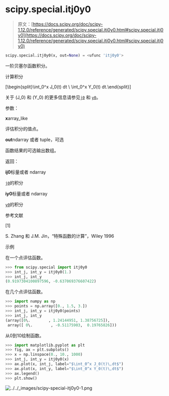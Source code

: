 # scipy.special.itj0y0

> 原文：[https://docs.scipy.org/doc/scipy-1.12.0/reference/generated/scipy.special.itj0y0.html#scipy.special.itj0y0](https://docs.scipy.org/doc/scipy-1.12.0/reference/generated/scipy.special.itj0y0.html#scipy.special.itj0y0)

```py
scipy.special.itj0y0(x, out=None) = <ufunc 'itj0y0'>
```

一阶贝塞尔函数积分。

计算积分

\[\begin{split}\int_0^x J_0(t) dt \\ \int_0^x Y_0(t) dt.\end{split}\]

关于 \(J_0\) 和 \(Y_0\) 的更多信息请参见[`j0`](scipy.special.j0.html#scipy.special.j0 "scipy.special.j0") 和 [`y0`](scipy.special.y0.html#scipy.special.y0 "scipy.special.y0")。

参数：

**x**array_like

评估积分的值点。

**out**ndarray 或者 tuple，可选

函数结果的可选输出数组。

返回：

**ij0**标量或者 ndarray

[`j0`](scipy.special.j0.html#scipy.special.j0 "scipy.special.j0")的积分

**iy0**标量或者 ndarray

[`y0`](scipy.special.y0.html#scipy.special.y0 "scipy.special.y0")的积分

参考文献

[1]

S. Zhang 和 J.M. Jin，“特殊函数的计算”，Wiley 1996

示例

在一个点评估函数。

```py
>>> from scipy.special import itj0y0
>>> int_j, int_y = itj0y0(1.)
>>> int_j, int_y
(0.9197304100897596, -0.637069376607422) 
```

在几个点评估函数。

```py
>>> import numpy as np
>>> points = np.array([0., 1.5, 3.])
>>> int_j, int_y = itj0y0(points)
>>> int_j, int_y
(array([0\.        , 1.24144951, 1.38756725]),
 array([ 0\.        , -0.51175903,  0.19765826])) 
```

从0到10绘制函数。

```py
>>> import matplotlib.pyplot as plt
>>> fig, ax = plt.subplots()
>>> x = np.linspace(0., 10., 1000)
>>> int_j, int_y = itj0y0(x)
>>> ax.plot(x, int_j, label="$\int_0^x J_0(t)\,dt$")
>>> ax.plot(x, int_y, label="$\int_0^x Y_0(t)\,dt$")
>>> ax.legend()
>>> plt.show() 
```

![../../_images/scipy-special-itj0y0-1.png](../Images/2e6be19f6c24685d5de963c8ed7c3eb2.png)

